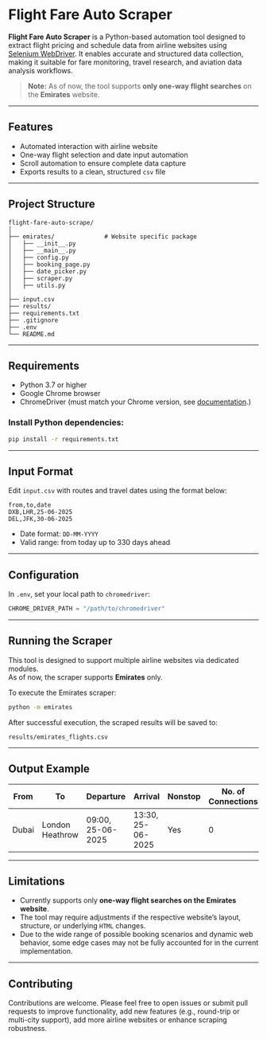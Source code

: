 # Flight Fare Auto Scraper

**Flight Fare Auto Scraper** is a Python-based automation tool designed to extract flight pricing and schedule data from airline websites using [Selenium WebDriver](https://www.selenium.dev/documentation/webdriver/). It enables accurate and structured data collection, making it suitable for fare monitoring, travel research, and aviation data analysis workflows.
> **Note:** As of now, the tool supports **only one-way flight searches** on the **Emirates** website.

---

## Features

- Automated interaction with airline website
- One-way flight selection and date input automation
- Scroll automation to ensure complete data capture
- Exports results to a clean, structured `csv` file

---

## Project Structure

```
flight-fare-auto-scrape/
│
├── emirates/              # Website specific package
│   ├── __init__.py
│   ├── __main__.py
│   ├── config.py
│   ├── booking_page.py
│   ├── date_picker.py
│   ├── scraper.py
│   ├── utils.py
│
├── input.csv   
├── results/                 
├── requirements.txt
├── .gitignore
├── .env
└── README.md
```

---

## Requirements

- Python 3.7 or higher  
- Google Chrome browser  
- ChromeDriver (must match your Chrome version, see [documentation](https://developer.chrome.com/docs/chromedriver/downloads).)

### Install Python dependencies:

```bash
pip install -r requirements.txt
```

---

## Input Format

Edit `input.csv` with routes and travel dates using the format below:

```csv
from,to,date
DXB,LHR,25-06-2025
DEL,JFK,30-06-2025
```

- Date format: `DD-MM-YYYY`
- Valid range: from today up to 330 days ahead

---

## Configuration

In `.env`, set your local path to `chromedriver`:

```python
CHROME_DRIVER_PATH = "/path/to/chromedriver"
```

---

## Running the Scraper

This tool is designed to support multiple airline websites via dedicated modules.  
As of now, the scraper supports **Emirates** only.

To execute the Emirates scraper:

```bash
python -m emirates
```


After successful execution, the scraped results will be saved to:

```
results/emirates_flights.csv
```

---

## Output Example

| From | To  | Departure         | Arrival           | Nonstop | No. of Connections | Price     |
|------|-----|-------------------|-------------------|---------|---------------------|-----------|
| Dubai  | London Heathrow | 09:00, 25-06-2025 | 13:30, 25-06-2025 | Yes     | 0                   | 1,230 AED |

---

## Limitations

- Currently supports only **one-way flight searches on the Emirates website**.
- The tool may require adjustments if the respective website’s layout, structure, or underlying `HTML` changes.
- Due to the wide range of possible booking scenarios and dynamic web behavior, some edge cases may not be fully accounted for in the current implementation.

---

## Contributing

Contributions are welcome. Please feel free to open issues or submit pull requests to improve functionality, add new features (e.g., round-trip or multi-city support), add more airline websites or enhance scraping robustness.
